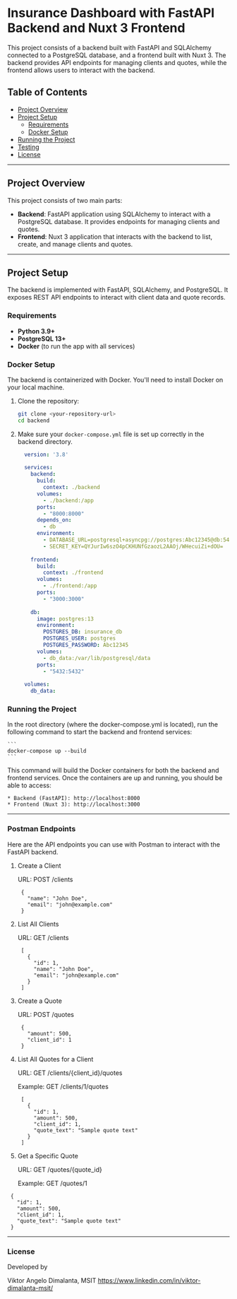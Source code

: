 # Insurance Dashboard with FastAPI Backend and Nuxt 3 Frontend

This project consists of a backend built with FastAPI and SQLAlchemy connected to a PostgreSQL database, and a frontend built with Nuxt 3. The backend provides API endpoints for managing clients and quotes, while the frontend allows users to interact with the backend.

## Table of Contents

- [Project Overview](#project-overview)
- [Project Setup](#backend-setup)
  - [Requirements](#requirements)
  - [Docker Setup](#docker-setup)
- [Running the Project](#running-project)
- [Testing](#testing)
- [License](#license)

---

## Project Overview

This project consists of two main parts:

- **Backend**: FastAPI application using SQLAlchemy to interact with a PostgreSQL database. It provides endpoints for managing clients and quotes.
- **Frontend**: Nuxt 3 application that interacts with the backend to list, create, and manage clients and quotes.

---

## Project Setup

The backend is implemented with FastAPI, SQLAlchemy, and PostgreSQL. It exposes REST API endpoints to interact with client data and quote records.

### Requirements

- **Python 3.9+**
- **PostgreSQL 13+**
- **Docker** (to run the app with all services)

### Docker Setup

The backend is containerized with Docker. You'll need to install Docker on your local machine.

1. Clone the repository:
   ```bash
   git clone <your-repository-url>
   cd backend

2. Make sure your `docker-compose.yml` file is set up correctly in the backend directory.

    ```yaml
      version: '3.8'
      
      services:
        backend:
          build:
            context: ./backend
          volumes:
            - ./backend:/app
          ports:
            - "8000:8000"
          depends_on:
            - db
          environment:
            - DATABASE_URL=postgresql+asyncpg://postgres:Abc12345@db:5432/insurance_db
            - SECRET_KEY=QYJurIw6szO4pCKHUNfGzaozL2AAOj/WHecuiZi+dOU=
      
        frontend:
          build:
            context: ./frontend
          volumes:
            - ./frontend:/app
          ports:
            - "3000:3000"
      
        db:
          image: postgres:13
          environment:
            POSTGRES_DB: insurance_db
            POSTGRES_USER: postgres
            POSTGRES_PASSWORD: Abc12345
          volumes:
            - db_data:/var/lib/postgresql/data
          ports:
            - "5432:5432"
      
      volumes:
        db_data:

###  Running the Project

   In the root directory (where the docker-compose.yml is located), run the following command to start the backend and frontend services:
   
    ```
    docker-compose up --build
    ```

  This command will build the Docker containers for both the backend and frontend services. Once the containers are up and running, you should be able to access:

    * Backend (FastAPI): http://localhost:8000
    * Frontend (Nuxt 3): http://localhost:3000

---

### Postman Endpoints

Here are the API endpoints you can use with Postman to interact with the FastAPI backend.

1. Create a Client
   
   URL: POST /clients

   ```
    {
      "name": "John Doe",
      "email": "john@example.com"
    }
   ```

3. List All Clients
   
   URL: GET /clients

   ```
    [
      {
        "id": 1,
        "name": "John Doe",
        "email": "john@example.com"
      }
    ]
   ```
   
4. Create a Quote
   
   URL: POST /quotes

   ```
    {
      "amount": 500,
      "client_id": 1
    }
   ```

5. List All Quotes for a Client
   
   URL: GET /clients/{client_id}/quotes
   
   Example: GET /clients/1/quotes

   ```
    [
      {
        "id": 1,
        "amount": 500,
        "client_id": 1,
        "quote_text": "Sample quote text"
      }
    ]
   ```
   
6.  Get a Specific Quote
   
    URL: GET /quotes/{quote_id}
    
    Example: GET /quotes/1

   ```
    {
      "id": 1,
      "amount": 500,
      "client_id": 1,
      "quote_text": "Sample quote text"
    }
   ```

----

### License

Developed by

Viktor Angelo Dimalanta, MSIT https://www.linkedin.com/in/viktor-dimalanta-msit/
